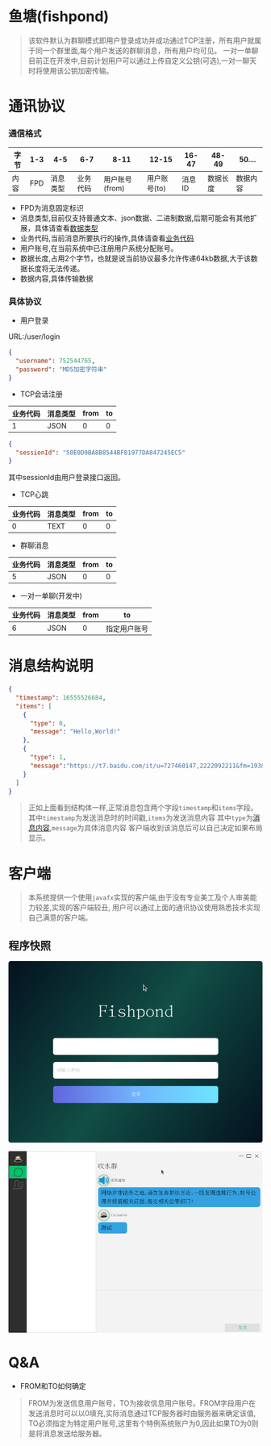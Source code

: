# 鱼塘(fishpond)

> 该软件默认为群聊模式即用户登录成功并成功通过TCP注册，所有用户就属于同一个群里面,每个用户发送的群聊消息，所有用户均可见。
> 一对一单聊目前正在开发中,目前计划用户可以通过上传自定义公钥(可选),一对一聊天时将使用该公钥加密传输。

# 通讯协议

### 通信格式

字节| 1-3 | 4-5 | 6-7  | 8-11       | 12-15    | 16-47 | 48-49 | 50.... |
---|-----|-----|-------|------------|----------|-------|-------|--------|
内容| FPD | 消息类型| 业务代码 | 用户账号(from) | 用户账号(to) | 消息ID  | 数据长度  | 数据内容   |

* FPD为消息固定标识
* 消息类型,目前仅支持普通文本、json数据、二进制数据,后期可能会有其他扩展，具体请查看[数据类型](./protocol/src/main/java/cn/navclub/fishpond/protocol/enums/MessageT.java)
* 业务代码,当前消息所要执行的操作,具体请查看[业务代码](./protocol/src/main/java/cn/navclub/fishpond/protocol/enums/ServiceCode.java)
* 用户账号,在当前系统中已注册用户系统分配账号。
* 数据长度,占用2个字节，也就是说当前协议最多允许传递64kb数据,大于该数据长度将无法传递。
* 数据内容,具体传输数据

### 具体协议

* 用户登录

URL:/user/login

```json
{
  "username": 752544765,
  "password": "MD5加密字符串"
}
```

* TCP会话注册

业务代码| 消息类型 | from | to |
-------|-------|---|----|
1    | JSON  | 0 | 0  |

```json
{
  "sessionId": "50E0D9BA8B8544BF81977DA847245EC5"
}
```
其中sessionId由用户登录接口返回。

* TCP心跳

业务代码| 消息类型 | from | to |
-------|------|---|----|
  0    | TEXT | 0 | 0  |

* 群聊消息

业务代码| 消息类型 | from | to |
-------|------|---|----|
5    | JSON | 0 | 0  |

* 一对一单聊(开发中)
  
业务代码| 消息类型 | from | to    |
  -------|------|---|-------|
  6    | JSON | 0 | 指定用户账号 |

# 消息结构说明

```json
{
  "timestamp": 16555526684,
  "items": [
    {
      "type": 0,
      "message": "Hello,World!"
    },
    {
      "type": 1,
      "message":"https://t7.baidu.com/it/u=727460147,2222092211&fm=193&f=GIF"
    }
  ]
}
```

> 正如上面看到结构体一样,正常消息包含两个字段`timestamp`和`items`字段。其中`timestamp`为发送消息时的时间戳,`items`为发送消息内容
> 其中`type`为[消息内容](./protocol/src/main/java/cn/navclub/fishpond/protocol/enums/ContentType.java),`message`为具体消息内容
> 客户端收到该消息后可以自己决定如果布局显示。

# 客户端

> 本系统提供一个使用`javafx`实现的客户端,由于没有专业美工及个人审美能力较差,实现的客户端较丑,
> 用户可以通过上面的通讯协议使用熟悉技术实现自己满意的客户端。

## 程序快照
![登录界面](./SNAPSHOT/login.png)

![主界面](./SNAPSHOT/main.png)

# Q&A
* FROM和TO如何确定
> FROM为发送信息用户账号，TO为接收信息用户账号。FROM字段用户在发送消息时可以以0填充,实际消息通过TCP服务器时由服务器来确定该值,
> TO必须指定为特定用户账号,这里有个特例系统账户为0,因此如果TO为0则是将消息发送给服务器。
